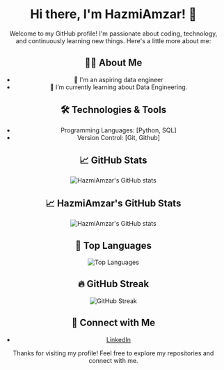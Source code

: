 <div align="center">

# Hi there, I'm HazmiAmzar! 👋

Welcome to my GitHub profile! I'm passionate about coding, technology, and continuously learning new things. Here's a little more about me:

## 🧑‍💻 About Me
- 🔭 I'm an aspiring data engineer
- 🌱 I’m currently learning about Data Engineering.

## 🛠️ Technologies & Tools
- Programming Languages: [Python, SQL]
- Version Control: [Git, Github]

## 📈 GitHub Stats
![HazmiAmzar's GitHub stats](https://github-readme-stats.vercel.app/api?username=HazmiAmzar&show_icons=true&theme=radical)

## 📈 HazmiAmzar's GitHub Stats
![HazmiAmzar's GitHub stats](https://github-readme-stats.vercel.app/api?username=HazmiAmzar&show_icons=true&theme=radical)

## 🌟 Top Languages

![Top Languages](https://github-readme-stats.vercel.app/api/top-langs/?username=HazmiAmzar&layout=compact&theme=radical)

## 🔥 GitHub Streak

![GitHub Streak](https://github-readme-streak-stats.herokuapp.com/?user=HazmiAmzar&theme=radical)

## 🔗 Connect with Me
- [LinkedIn](https://www.linkedin.com/in/hazmi-amzar-a60490305)



Thanks for visiting my profile! Feel free to explore my repositories and connect with me.

</div>